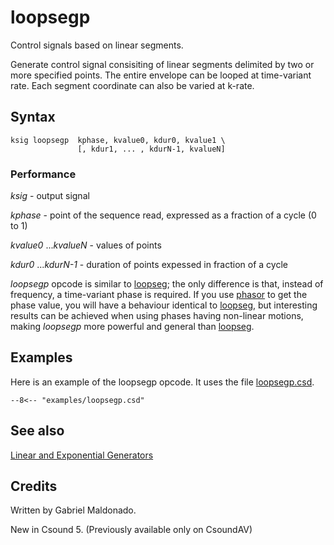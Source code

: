 <!--
id:loopsegp
category:Signal Generators:Linear and Exponential Generators
-->
# loopsegp
Control signals based on linear segments.

Generate control signal consisiting of linear segments delimited by two or more specified points. The entire envelope can be looped at time-variant rate. Each segment coordinate can also be varied at k-rate.

## Syntax
``` csound-orc
ksig loopsegp  kphase, kvalue0, kdur0, kvalue1 \
               [, kdur1, ... , kdurN-1, kvalueN]
```

### Performance

_ksig_ - output signal

_kphase_ - point of the sequence read, expressed as a fraction of a cycle (0 to 1)

_kvalue0_ ..._kvalueN_  - values of points

_kdur0_ ..._kdurN-1_  -  duration of points expessed in fraction of a cycle

_loopsegp_ opcode is similar to [loopseg](../../opcodes/loopseg); the only difference is that, instead of frequency,  a time-variant phase is required. If you use [phasor](../../opcodes/phasor) to get the phase value, you will have a behaviour identical to [loopseg](../../opcodes/loopseg), but interesting results can be achieved when using phases having non-linear motions, making _loopsegp_ more  powerful and general than [loopseg](../../opcodes/loopseg).

## Examples

Here is an example of the loopsegp opcode. It uses the file [loopsegp.csd](../../examples/loopsegp.csd).

``` csound-orc title="Example of the loopsegp opcode." linenums="1"
--8<-- "examples/loopsegp.csd"
```

## See also

[Linear and Exponential Generators](../../siggen/lineexp)

## Credits

Written by Gabriel Maldonado.

New in Csound 5. (Previously available only on CsoundAV)
